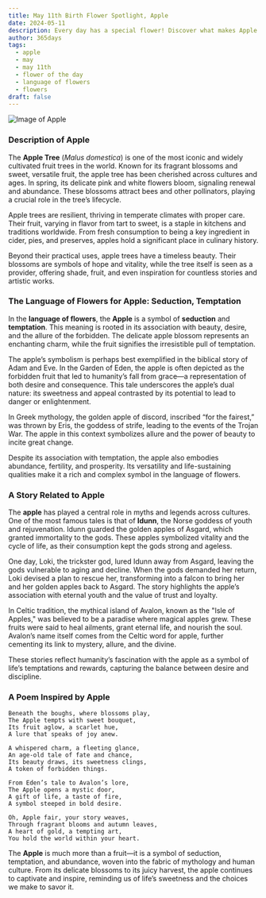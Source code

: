 ```yaml
---
title: May 11th Birth Flower Spotlight, Apple
date: 2024-05-11
description: Every day has a special flower! Discover what makes Apple unique as today’s birth flower and its symbolic meaning.
author: 365days
tags:
  - apple
  - may
  - may 11th
  - flower of the day
  - language of flowers
  - flowers
draft: false
---
```


![Image of Apple](https://cdn.pixabay.com/photo/2022/04/20/20/23/flowers-7146137_1280.jpg#center)


### Description of Apple

The **Apple Tree** (_Malus domestica_) is one of the most iconic and widely cultivated fruit trees in the world. Known for its fragrant blossoms and sweet, versatile fruit, the apple tree has been cherished across cultures and ages. In spring, its delicate pink and white flowers bloom, signaling renewal and abundance. These blossoms attract bees and other pollinators, playing a crucial role in the tree’s lifecycle.

Apple trees are resilient, thriving in temperate climates with proper care. Their fruit, varying in flavor from tart to sweet, is a staple in kitchens and traditions worldwide. From fresh consumption to being a key ingredient in cider, pies, and preserves, apples hold a significant place in culinary history.

Beyond their practical uses, apple trees have a timeless beauty. Their blossoms are symbols of hope and vitality, while the tree itself is seen as a provider, offering shade, fruit, and even inspiration for countless stories and artistic works.

### The Language of Flowers for Apple: Seduction, Temptation

In the **language of flowers**, the **Apple** is a symbol of **seduction** and **temptation**. This meaning is rooted in its association with beauty, desire, and the allure of the forbidden. The delicate apple blossom represents an enchanting charm, while the fruit signifies the irresistible pull of temptation.

The apple’s symbolism is perhaps best exemplified in the biblical story of Adam and Eve. In the Garden of Eden, the apple is often depicted as the forbidden fruit that led to humanity’s fall from grace—a representation of both desire and consequence. This tale underscores the apple’s dual nature: its sweetness and appeal contrasted by its potential to lead to danger or enlightenment.

In Greek mythology, the golden apple of discord, inscribed “for the fairest,” was thrown by Eris, the goddess of strife, leading to the events of the Trojan War. The apple in this context symbolizes allure and the power of beauty to incite great change.

Despite its association with temptation, the apple also embodies abundance, fertility, and prosperity. Its versatility and life-sustaining qualities make it a rich and complex symbol in the language of flowers.

### A Story Related to Apple

The **apple** has played a central role in myths and legends across cultures. One of the most famous tales is that of **Idunn**, the Norse goddess of youth and rejuvenation. Idunn guarded the golden apples of Asgard, which granted immortality to the gods. These apples symbolized vitality and the cycle of life, as their consumption kept the gods strong and ageless.

One day, Loki, the trickster god, lured Idunn away from Asgard, leaving the gods vulnerable to aging and decline. When the gods demanded her return, Loki devised a plan to rescue her, transforming into a falcon to bring her and her golden apples back to Asgard. The story highlights the apple’s association with eternal youth and the value of trust and loyalty.

In Celtic tradition, the mythical island of Avalon, known as the "Isle of Apples," was believed to be a paradise where magical apples grew. These fruits were said to heal ailments, grant eternal life, and nourish the soul. Avalon’s name itself comes from the Celtic word for apple, further cementing its link to mystery, allure, and the divine.

These stories reflect humanity’s fascination with the apple as a symbol of life’s temptations and rewards, capturing the balance between desire and discipline.

### A Poem Inspired by Apple

```
Beneath the boughs, where blossoms play,  
The Apple tempts with sweet bouquet,  
Its fruit aglow, a scarlet hue,  
A lure that speaks of joy anew.  

A whispered charm, a fleeting glance,  
An age-old tale of fate and chance,  
Its beauty draws, its sweetness clings,  
A token of forbidden things.  

From Eden’s tale to Avalon’s lore,  
The Apple opens a mystic door,  
A gift of life, a taste of fire,  
A symbol steeped in bold desire.  

Oh, Apple fair, your story weaves,  
Through fragrant blooms and autumn leaves,  
A heart of gold, a tempting art,  
You hold the world within your heart.  
```

The **Apple** is much more than a fruit—it is a symbol of seduction, temptation, and abundance, woven into the fabric of mythology and human culture. From its delicate blossoms to its juicy harvest, the apple continues to captivate and inspire, reminding us of life’s sweetness and the choices we make to savor it.
